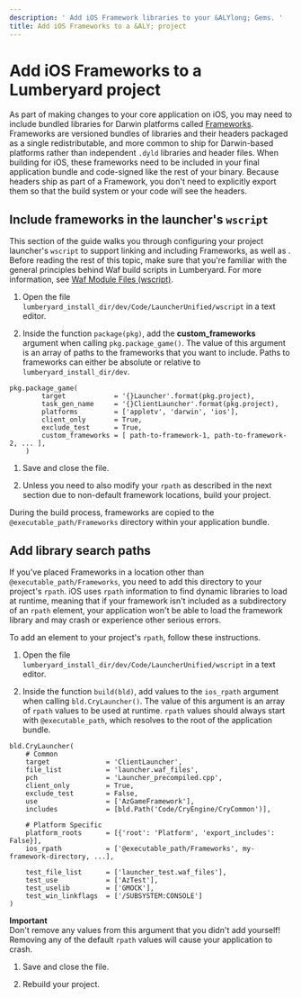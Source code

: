 ```yaml
---
description: ' Add iOS Framework libraries to your &ALYlong; Gems. '
title: Add iOS Frameworks to a &ALY; project
---
```

# Add iOS Frameworks to a Lumberyard project<a name="ios-custom-frameworks"></a>

 As part of making changes to your core application on iOS, you may need to include bundled libraries for Darwin platforms called [Frameworks](https://developer.apple.com/library/archive/documentation/MacOSX/Conceptual/BPFrameworks/Frameworks.html)\. Frameworks are versioned bundles of libraries and their headers packaged as a single redistributable, and more common to ship for Darwin\-based platforms rather than independent `.dyld` libraries and header files\. When building for iOS, these frameworks need to be included in your final application bundle and code\-signed like the rest of your binary\. Because headers ship as part of a Framework, you don't need to explicitly export them so that the build system or your code will see the headers\. 

## Include frameworks in the launcher's `wscript`<a name="ios-custom-frameworks-wscript"></a>

 This section of the guide walks you through configuring your project launcher's `wscript` to support linking and including Frameworks, as well as \. Before reading the rest of this topic, make sure that you're familiar with the general principles behind Waf build scripts in Lumberyard\. For more information, see [Waf Module Files \(wscript\)](/docs/userguide/waf/files-module-files-wscript.md)\. 

1. Open the file `lumberyard_install_dir/dev/Code/LauncherUnified/wscript` in a text editor\.

1.  Inside the function `package(pkg)`, add the **custom\_frameworks** argument when calling `pkg.package_game()`\. The value of this argument is an array of paths to the frameworks that you want to include\. Paths to frameworks can either be absolute or relative to `lumberyard_install_dir/dev`\. 

   ```
   pkg.package_game(
           target            = '{}Launcher'.format(pkg.project),
           task_gen_name     = '{}ClientLauncher'.format(pkg.project),
           platforms         = ['appletv', 'darwin', 'ios'],
           client_only       = True,
           exclude_test      = True,
           custom_frameworks = [ path-to-framework-1, path-to-framework-2, ... ],
       )
   ```

1. Save and close the file\.

1. Unless you need to also modify your `rpath` as described in the next section due to non\-default framework locations, build your project\.

 During the build process, frameworks are copied to the `@executable_path/Frameworks` directory within your application bundle\. 

## Add library search paths<a name="ios-custom-frameworks-rpath"></a>

 If you've placed Frameworks in a location other than `@executable_path/Frameworks`, you need to add this directory to your project's `rpath`\. iOS uses `rpath` information to find dynamic libraries to load at runtime, meaning that if your framework isn't included as a subdirectory of an `rpath` element, your application won't be able to load the framework library and may crash or experience other serious errors\. 

 To add an element to your project's `rpath`, follow these instructions\. 

1. Open the file `lumberyard_install_dir/dev/Code/LauncherUnified/wscript` in a text editor\.

1.  Inside the function `build(bld)`, add values to the `ios_rpath` argument when calling `bld.CryLauncher()`\. The value of this argument is an array of `rpath` values to be used at runtime\. `rpath` values should always start with `@executable_path`, which resolves to the root of the application bundle\. 

   ```
   bld.CryLauncher(
       # Common
       target              = 'ClientLauncher',
       file_list           = 'launcher.waf_files',
       pch                 = 'Launcher_precompiled.cpp',
       client_only         = True,
       exclude_test        = False,
       use                 = ['AzGameFramework'],
       includes            = [bld.Path('Code/CryEngine/CryCommon')],
       
       # Platform Specific
       platform_roots      = [{'root': 'Platform', 'export_includes': False}],
       ios_rpath           = ['@executable_path/Frameworks', my-framework-directory, ...],
       
       test_file_list      = ['launcher_test.waf_files'],
       test_use            = ['AzTest'],
       test_uselib         = ['GMOCK'],
       test_win_linkflags  = ['/SUBSYSTEM:CONSOLE']
   )
   ```
**Important**  
 Don't remove any values from this argument that you didn't add yourself\! Removing any of the default `rpath` values will cause your application to crash\. 

1. Save and close the file\.

1. Rebuild your project\.